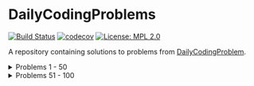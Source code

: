 # DailyCodingProblems

[![Build Status](https://github.com/bumblebee211196/DailyCodingProblems/actions/workflows/test.yml/badge.svg)](https://github.com/bumblebee211196/DailyCodingProblems/actions/workflows/test.yml)
[![codecov](https://codecov.io/gh/bumblebee211196/DailyCodingProblems/branch/main/graph/badge.svg?token=JBBC2TGE5R)](https://codecov.io/gh/bumblebee211196/DailyCodingProblems)
[![License: MPL 2.0](https://img.shields.io/badge/License-MPL%202.0-brightgreen.svg)](https://opensource.org/licenses/MPL-2.0)

A repository containing solutions to problems from [DailyCodingProblem](https://www.dailycodingproblem.com/).

<details>
  <summary>Problems 1 - 50</summary>

  1. [Problem #1](solutions/dcp_1/)
  2. [Problem #2](solutions/dcp_2/)
  3. [Problem #3](solutions/dcp_3/)
  4. [Problem #4](solutions/dcp_4/)
  5. [Problem #5](solutions/dcp_5/)
  6. [Problem #6](solutions/dcp_6/)
  7. [Problem #7](solutions/dcp_7/)
  8. [Problem #8](solutions/dcp_8/)
  9. [Problem #9](solutions/dcp_9/)
  10. [Problem #10](solutions/dcp_10/)
  11. [Problem #11](solutions/dcp_11/)
  12. [Problem #12](solutions/dcp_12/)
  13. [Problem #13](solutions/dcp_13/)
  14. [Problem #14](solutions/dcp_14/)
  15. [Problem #15](solutions/dcp_15/)
  16. [Problem #16](solutions/dcp_16/)
  17. [Problem #17](solutions/dcp_17/)
  18. [Problem #18](solutions/dcp_18/)
  19. [Problem #19](solutions/dcp_19/)
  20. [Problem #20](solutions/dcp_20/)
  21. [Problem #21](solutions/dcp_21/)
  22. [Problem #22](solutions/dcp_22/)
  23. [Problem #23](solutions/dcp_23/)
  24. [Problem #24](solutions/dcp_24/)
  25. [Problem #25](solutions/dcp_25/)
  26. [Problem #26](solutions/dcp_26/)
  27. [Problem #27](solutions/dcp_27/)
  28. [Problem #28](solutions/dcp_28/)
  29. [Problem #29](solutions/dcp_29/)
  30. [Problem #30](solutions/dcp_30/)
  31. [Problem #31](solutions/dcp_31/)
  32. [Problem #32](solutions/dcp_32/) **Unsolved**
  33. [Problem #33](solutions/dcp_33/)
  34. [Problem #34](solutions/dcp_34/)
  35. [Problem #35](solutions/dcp_35/)
  36. [Problem #36](solutions/dcp_36/)
  37. [Problem #37](solutions/dcp_37/)
  38. [Problem #38](solutions/dcp_38/)
  39. [Problem #39](solutions/dcp_39/)
  40. [Problem #40](solutions/dcp_40/)
  41. [Problem #41](solutions/dcp_41/)
  42. [Problem #42](solutions/dcp_42/)
  43. [Problem #43](solutions/dcp_43/)
  44. [Problem #44](solutions/dcp_44/)
  45. [Problem #45](solutions/dcp_45/) **Unsolved**
  46. [Problem #46](solutions/dcp_46/)
  47. [Problem #47](solutions/dcp_47/)
  48. [Problem #48](solutions/dcp_48/)
  49. [Problem #49](solutions/dcp_49/)
  50. [Problem #50](solutions/dcp_50/)

</details>

<details>
  <summary>Problems 51 - 100</summary>

  51. [Problem #51](solutions/dcp_51/)
  52. [Problem #52](solutions/dcp_52/)
  53. [Problem #53](solutions/dcp_53/)
  54. [Problem #54](solutions/dcp_54/)
  55. [Problem #55](solutions/dcp_55/) **Unsolved**
  56. [Problem #56](solutions/dcp_56/) **Unsolved**
  57. [Problem #57](solutions/dcp_57/)

</details>
